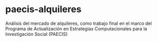 # paecis-alquileres
 Análisis del mercado de alquileres, como trabajo final en el marco del Programa de Actualización en Estrategias Computacionales para la Investigación Social (PAECIS)
